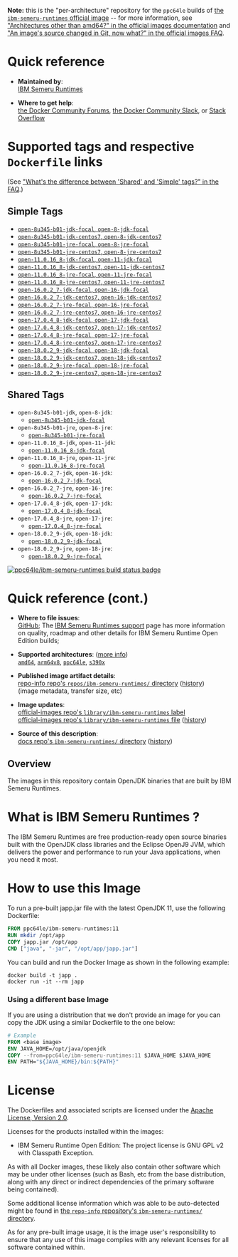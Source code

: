 <!--

********************************************************************************

WARNING:

    DO NOT EDIT "ibm-semeru-runtimes/README.md"

    IT IS AUTO-GENERATED

    (from the other files in "ibm-semeru-runtimes/" combined with a set of templates)

********************************************************************************

-->

**Note:** this is the "per-architecture" repository for the `ppc64le` builds of [the `ibm-semeru-runtimes` official image](https://hub.docker.com/_/ibm-semeru-runtimes) -- for more information, see ["Architectures other than amd64?" in the official images documentation](https://github.com/docker-library/official-images#architectures-other-than-amd64) and ["An image's source changed in Git, now what?" in the official images FAQ](https://github.com/docker-library/faq#an-images-source-changed-in-git-now-what).

# Quick reference

-	**Maintained by**:  
	[IBM Semeru Runtimes](https://github.com/ibmruntimes/semeru-containers)

-	**Where to get help**:  
	[the Docker Community Forums](https://forums.docker.com/), [the Docker Community Slack](https://dockr.ly/slack), or [Stack Overflow](https://stackoverflow.com/search?tab=newest&q=docker)

# Supported tags and respective `Dockerfile` links

(See ["What's the difference between 'Shared' and 'Simple' tags?" in the FAQ](https://github.com/docker-library/faq#whats-the-difference-between-shared-and-simple-tags).)

## Simple Tags

-	[`open-8u345-b01-jdk-focal`, `open-8-jdk-focal`](https://github.com/ibmruntimes/semeru-containers/blob/cb7f03179fbe7e42b54ec661b2e0ea9045388a96/8/jdk/ubuntu/Dockerfile.open.releases.full)
-	[`open-8u345-b01-jdk-centos7`, `open-8-jdk-centos7`](https://github.com/ibmruntimes/semeru-containers/blob/cb7f03179fbe7e42b54ec661b2e0ea9045388a96/8/jdk/centos/Dockerfile.open.releases.full)
-	[`open-8u345-b01-jre-focal`, `open-8-jre-focal`](https://github.com/ibmruntimes/semeru-containers/blob/cb7f03179fbe7e42b54ec661b2e0ea9045388a96/8/jre/ubuntu/Dockerfile.open.releases.full)
-	[`open-8u345-b01-jre-centos7`, `open-8-jre-centos7`](https://github.com/ibmruntimes/semeru-containers/blob/cb7f03179fbe7e42b54ec661b2e0ea9045388a96/8/jre/centos/Dockerfile.open.releases.full)
-	[`open-11.0.16_8-jdk-focal`, `open-11-jdk-focal`](https://github.com/ibmruntimes/semeru-containers/blob/cb7f03179fbe7e42b54ec661b2e0ea9045388a96/11/jdk/ubuntu/Dockerfile.open.releases.full)
-	[`open-11.0.16_8-jdk-centos7`, `open-11-jdk-centos7`](https://github.com/ibmruntimes/semeru-containers/blob/cb7f03179fbe7e42b54ec661b2e0ea9045388a96/11/jdk/centos/Dockerfile.open.releases.full)
-	[`open-11.0.16_8-jre-focal`, `open-11-jre-focal`](https://github.com/ibmruntimes/semeru-containers/blob/cb7f03179fbe7e42b54ec661b2e0ea9045388a96/11/jre/ubuntu/Dockerfile.open.releases.full)
-	[`open-11.0.16_8-jre-centos7`, `open-11-jre-centos7`](https://github.com/ibmruntimes/semeru-containers/blob/cb7f03179fbe7e42b54ec661b2e0ea9045388a96/11/jre/centos/Dockerfile.open.releases.full)
-	[`open-16.0.2_7-jdk-focal`, `open-16-jdk-focal`](https://github.com/ibmruntimes/semeru-containers/blob/cb7f03179fbe7e42b54ec661b2e0ea9045388a96/16/jdk/ubuntu/Dockerfile.open.releases.full)
-	[`open-16.0.2_7-jdk-centos7`, `open-16-jdk-centos7`](https://github.com/ibmruntimes/semeru-containers/blob/cb7f03179fbe7e42b54ec661b2e0ea9045388a96/16/jdk/centos/Dockerfile.open.releases.full)
-	[`open-16.0.2_7-jre-focal`, `open-16-jre-focal`](https://github.com/ibmruntimes/semeru-containers/blob/cb7f03179fbe7e42b54ec661b2e0ea9045388a96/16/jre/ubuntu/Dockerfile.open.releases.full)
-	[`open-16.0.2_7-jre-centos7`, `open-16-jre-centos7`](https://github.com/ibmruntimes/semeru-containers/blob/cb7f03179fbe7e42b54ec661b2e0ea9045388a96/16/jre/centos/Dockerfile.open.releases.full)
-	[`open-17.0.4_8-jdk-focal`, `open-17-jdk-focal`](https://github.com/ibmruntimes/semeru-containers/blob/cb7f03179fbe7e42b54ec661b2e0ea9045388a96/17/jdk/ubuntu/Dockerfile.open.releases.full)
-	[`open-17.0.4_8-jdk-centos7`, `open-17-jdk-centos7`](https://github.com/ibmruntimes/semeru-containers/blob/cb7f03179fbe7e42b54ec661b2e0ea9045388a96/17/jdk/centos/Dockerfile.open.releases.full)
-	[`open-17.0.4_8-jre-focal`, `open-17-jre-focal`](https://github.com/ibmruntimes/semeru-containers/blob/cb7f03179fbe7e42b54ec661b2e0ea9045388a96/17/jre/ubuntu/Dockerfile.open.releases.full)
-	[`open-17.0.4_8-jre-centos7`, `open-17-jre-centos7`](https://github.com/ibmruntimes/semeru-containers/blob/cb7f03179fbe7e42b54ec661b2e0ea9045388a96/17/jre/centos/Dockerfile.open.releases.full)
-	[`open-18.0.2_9-jdk-focal`, `open-18-jdk-focal`](https://github.com/ibmruntimes/semeru-containers/blob/cb7f03179fbe7e42b54ec661b2e0ea9045388a96/18/jdk/ubuntu/Dockerfile.open.releases.full)
-	[`open-18.0.2_9-jdk-centos7`, `open-18-jdk-centos7`](https://github.com/ibmruntimes/semeru-containers/blob/cb7f03179fbe7e42b54ec661b2e0ea9045388a96/18/jdk/centos/Dockerfile.open.releases.full)
-	[`open-18.0.2_9-jre-focal`, `open-18-jre-focal`](https://github.com/ibmruntimes/semeru-containers/blob/cb7f03179fbe7e42b54ec661b2e0ea9045388a96/18/jre/ubuntu/Dockerfile.open.releases.full)
-	[`open-18.0.2_9-jre-centos7`, `open-18-jre-centos7`](https://github.com/ibmruntimes/semeru-containers/blob/cb7f03179fbe7e42b54ec661b2e0ea9045388a96/18/jre/centos/Dockerfile.open.releases.full)

## Shared Tags

-	`open-8u345-b01-jdk`, `open-8-jdk`:
	-	[`open-8u345-b01-jdk-focal`](https://github.com/ibmruntimes/semeru-containers/blob/cb7f03179fbe7e42b54ec661b2e0ea9045388a96/8/jdk/ubuntu/Dockerfile.open.releases.full)
-	`open-8u345-b01-jre`, `open-8-jre`:
	-	[`open-8u345-b01-jre-focal`](https://github.com/ibmruntimes/semeru-containers/blob/cb7f03179fbe7e42b54ec661b2e0ea9045388a96/8/jre/ubuntu/Dockerfile.open.releases.full)
-	`open-11.0.16_8-jdk`, `open-11-jdk`:
	-	[`open-11.0.16_8-jdk-focal`](https://github.com/ibmruntimes/semeru-containers/blob/cb7f03179fbe7e42b54ec661b2e0ea9045388a96/11/jdk/ubuntu/Dockerfile.open.releases.full)
-	`open-11.0.16_8-jre`, `open-11-jre`:
	-	[`open-11.0.16_8-jre-focal`](https://github.com/ibmruntimes/semeru-containers/blob/cb7f03179fbe7e42b54ec661b2e0ea9045388a96/11/jre/ubuntu/Dockerfile.open.releases.full)
-	`open-16.0.2_7-jdk`, `open-16-jdk`:
	-	[`open-16.0.2_7-jdk-focal`](https://github.com/ibmruntimes/semeru-containers/blob/cb7f03179fbe7e42b54ec661b2e0ea9045388a96/16/jdk/ubuntu/Dockerfile.open.releases.full)
-	`open-16.0.2_7-jre`, `open-16-jre`:
	-	[`open-16.0.2_7-jre-focal`](https://github.com/ibmruntimes/semeru-containers/blob/cb7f03179fbe7e42b54ec661b2e0ea9045388a96/16/jre/ubuntu/Dockerfile.open.releases.full)
-	`open-17.0.4_8-jdk`, `open-17-jdk`:
	-	[`open-17.0.4_8-jdk-focal`](https://github.com/ibmruntimes/semeru-containers/blob/cb7f03179fbe7e42b54ec661b2e0ea9045388a96/17/jdk/ubuntu/Dockerfile.open.releases.full)
-	`open-17.0.4_8-jre`, `open-17-jre`:
	-	[`open-17.0.4_8-jre-focal`](https://github.com/ibmruntimes/semeru-containers/blob/cb7f03179fbe7e42b54ec661b2e0ea9045388a96/17/jre/ubuntu/Dockerfile.open.releases.full)
-	`open-18.0.2_9-jdk`, `open-18-jdk`:
	-	[`open-18.0.2_9-jdk-focal`](https://github.com/ibmruntimes/semeru-containers/blob/cb7f03179fbe7e42b54ec661b2e0ea9045388a96/18/jdk/ubuntu/Dockerfile.open.releases.full)
-	`open-18.0.2_9-jre`, `open-18-jre`:
	-	[`open-18.0.2_9-jre-focal`](https://github.com/ibmruntimes/semeru-containers/blob/cb7f03179fbe7e42b54ec661b2e0ea9045388a96/18/jre/ubuntu/Dockerfile.open.releases.full)

[![ppc64le/ibm-semeru-runtimes build status badge](https://img.shields.io/jenkins/s/https/doi-janky.infosiftr.net/job/multiarch/job/ppc64le/job/ibm-semeru-runtimes.svg?label=ppc64le/ibm-semeru-runtimes%20%20build%20job)](https://doi-janky.infosiftr.net/job/multiarch/job/ppc64le/job/ibm-semeru-runtimes/)

# Quick reference (cont.)

-	**Where to file issues**:  
	[GitHub](https://github.com/ibmruntimes/Semeru-Runtimes/issues); The [IBM Semeru Runtimes support](https://ibm.com/semeru-runtimes) page has more information on quality, roadmap and other details for IBM Semeru Runtime Open Edition builds;

-	**Supported architectures**: ([more info](https://github.com/docker-library/official-images#architectures-other-than-amd64))  
	[`amd64`](https://hub.docker.com/r/amd64/ibm-semeru-runtimes/), [`arm64v8`](https://hub.docker.com/r/arm64v8/ibm-semeru-runtimes/), [`ppc64le`](https://hub.docker.com/r/ppc64le/ibm-semeru-runtimes/), [`s390x`](https://hub.docker.com/r/s390x/ibm-semeru-runtimes/)

-	**Published image artifact details**:  
	[repo-info repo's `repos/ibm-semeru-runtimes/` directory](https://github.com/docker-library/repo-info/blob/master/repos/ibm-semeru-runtimes) ([history](https://github.com/docker-library/repo-info/commits/master/repos/ibm-semeru-runtimes))  
	(image metadata, transfer size, etc)

-	**Image updates**:  
	[official-images repo's `library/ibm-semeru-runtimes` label](https://github.com/docker-library/official-images/issues?q=label%3Alibrary%2Fibm-semeru-runtimes)  
	[official-images repo's `library/ibm-semeru-runtimes` file](https://github.com/docker-library/official-images/blob/master/library/ibm-semeru-runtimes) ([history](https://github.com/docker-library/official-images/commits/master/library/ibm-semeru-runtimes))

-	**Source of this description**:  
	[docs repo's `ibm-semeru-runtimes/` directory](https://github.com/docker-library/docs/tree/master/ibm-semeru-runtimes) ([history](https://github.com/docker-library/docs/commits/master/ibm-semeru-runtimes))

## Overview

The images in this repository contain OpenJDK binaries that are built by IBM Semeru Runtimes.

# What is IBM Semeru Runtimes ?

The IBM Semeru Runtimes are free production-ready open source binaries built with the OpenJDK class libraries and the Eclipse OpenJ9 JVM, which delivers the power and performance to run your Java applications, when you need it most.

# How to use this Image

To run a pre-built japp.jar file with the latest OpenJDK 11, use the following Dockerfile:

```dockerfile
FROM ppc64le/ibm-semeru-runtimes:11
RUN mkdir /opt/app
COPY japp.jar /opt/app
CMD ["java", "-jar", "/opt/app/japp.jar"]
```

You can build and run the Docker Image as shown in the following example:

```console
docker build -t japp .
docker run -it --rm japp
```

### Using a different base Image

If you are using a distribution that we don't provide an image for you can copy the JDK using a similar Dockerfile to the one below:

```dockerfile
# Example
FROM <base image>
ENV JAVA_HOME=/opt/java/openjdk
COPY --from=ppc64le/ibm-semeru-runtimes:11 $JAVA_HOME $JAVA_HOME
ENV PATH="${JAVA_HOME}/bin:${PATH}"
```

# License

The Dockerfiles and associated scripts are licensed under the [Apache License, Version 2.0](http://www.apache.org/licenses/LICENSE-2.0.html).

Licenses for the products installed within the images:

-	IBM Semeru Runtime Open Edition: The project license is GNU GPL v2 with Classpath Exception.

As with all Docker images, these likely also contain other software which may be under other licenses (such as Bash, etc from the base distribution, along with any direct or indirect dependencies of the primary software being contained).

Some additional license information which was able to be auto-detected might be found in [the `repo-info` repository's `ibm-semeru-runtimes/` directory](https://github.com/docker-library/repo-info/tree/master/repos/ibm-semeru-runtimes).

As for any pre-built image usage, it is the image user's responsibility to ensure that any use of this image complies with any relevant licenses for all software contained within.

